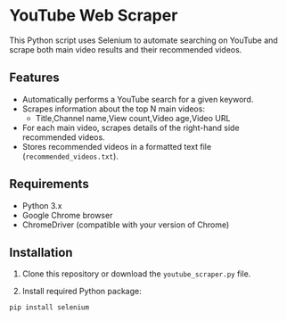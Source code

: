 # YouTube Web Scraper

This Python script uses Selenium to automate searching on YouTube and scrape both main video results and their recommended videos.

## Features

- Automatically performs a YouTube search for a given keyword.
- Scrapes information about the top N main videos:
  - Title,Channel name,View count,Video age,Video URL
- For each main video, scrapes details of the right-hand side recommended videos.
- Stores recommended videos in a formatted text file (`recommended_videos.txt`).


## Requirements

- Python 3.x
- Google Chrome browser
- ChromeDriver (compatible with your version of Chrome)

## Installation

1. Clone this repository or download the `youtube_scraper.py` file.

2. Install required Python package:

```bash
pip install selenium
